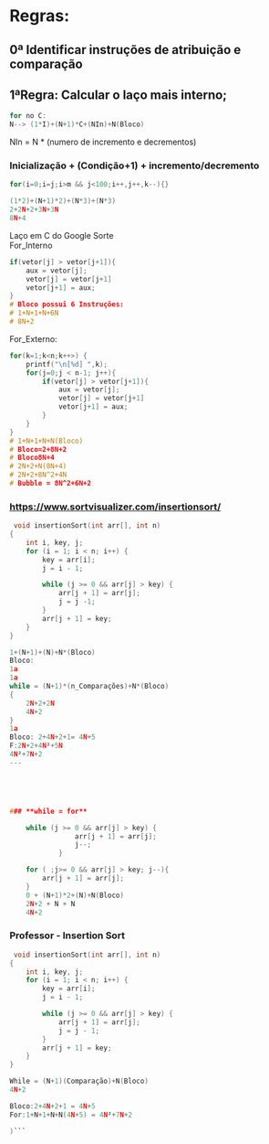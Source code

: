 # Regras:
## 0ª Identificar instruções de atribuição e comparação

## 1ªRegra: Calcular o laço mais interno;
```C
for no C:
N--> (1*I)+(N+1)*C+(NIn)+N(Bloco)
```
NIn = N * (numero de incremento e decrementos)
### Inicialização + (Condição+1) + incremento/decremento
```C
for(i=0;i=j;i>m && j<100;i++,j++,k--){}

(1*2)+(N+1)*2)+(N*3)+(N*3)  
2+2N+2+3N+3N  
8N+4 
```


Laço em C do Google Sorte  
For_Interno
```c
if(vetor[j] > vetor[j+1]){
    aux = vetor[j];
    vetor[j] = vetor[j+1]
    vetor[j+1] = aux;
}
# Bloco possui 6 Instruções:
# 1+N+1+N+6N  
# 8N+2  
``` 
For_Externo:
```c
for(k=1;k<n;k++>) {
    printf("\n[%d] ",k);
    for(j=0;j < n-1; j++){
        if(vetor[j] > vetor[j+1]){
            aux = vetor[j];
            vetor[j] = vetor[j+1]
            vetor[j+1] = aux;
        }
    }
}
# 1+N+1+N+N(Bloco)
# Bloco=2+8N+2
# Bloco8N+4
# 2N+2+N(8N+4)
# 2N+2+8N^2+4N
# Bubble = 8N^2+6N+2
```
 

### https://www.sortvisualizer.com/insertionsort/
```c
 void insertionSort(int arr[], int n)
{
    int i, key, j;
    for (i = 1; i < n; i++) {
        key = arr[i];
        j = i - 1;

        while (j >= 0 && arr[j] > key) {
            arr[j + 1] = arr[j];
            j = j -1;
        }
        arr[j + 1] = key;
    }
}

1+(N+1)+(N)+N*(Bloco)  
Bloco:  
1a  
1a  
while = (N+1)*(n_Comparações)+N*(Bloco)  
{
    2N+2+2N
    4N+2
}
1a  
Bloco: 2+4N+2+1= 4N+5
F:2N+2+4N²+5N
4N²+7N+2
---





### **while = for**

    while (j >= 0 && arr[j] > key) {
                arr[j + 1] = arr[j];
                j--;
            }

    for ( ;j>= 0 && arr[j] > key; j--){
        arr[j + 1] = arr[j];
    }
    0 + (N+1)*2+(N)+N(Bloco)
    2N+2 + N + N
    4N+2
```


### Professor - Insertion Sort

```c
 void insertionSort(int arr[], int n)
{
    int i, key, j;
    for (i = 1; i < n; i++) {
        key = arr[i];
        j = i - 1;

        while (j >= 0 && arr[j] > key) {
            arr[j + 1] = arr[j];
            j = j - 1;
        }
        arr[j + 1] = key;
    }
}

While = (N+1)(Comparação)+N(Bloco)
4N+2

Bloco:2+4N+2+1 = 4N+5
For:1+N+1+N+N(4N+5) = 4N²+7N+2

)```
